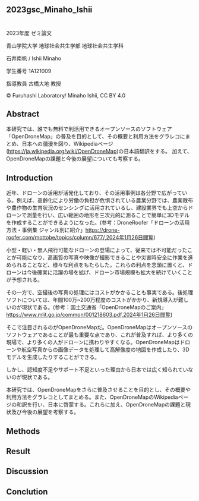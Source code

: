 ## 2023gsc_Minaho_Ishii

# 

2023年度 ゼミ論文

青山学院大学 地球社会共生学部 地球社会共生学科

石井南帆 / Ishii Minaho

学生番号 1A121009

指導教員 古橋大地 教授

© Furuhashi Laboratory/ Minaho Ishii, CC BY 4.0

## Abstract
本研究では、誰でも無料で利活用できるオープンソースのソフトウェア「OpenDroneMap」の普及を目的として、その概要と利用方法をグラレコにまとめ、日本への瀰漫を図り、Wikipediaページ(https://ja.wikipedia.org/wiki/OpenDroneMap)の日本語翻訳をする。
加えて、OpenDroneMapの課題と今後の展望についても考察する。

## Introduction
近年、ドローンの活用が活発化しており、その活用事例は各分野で広がっている。例えば、高齢化により労働の負担が危惧されている農業分野では、農薬散布や農作物の生育状況のセンシングに活用されているし、建設業界でも上空からドローンで測量を行い、広い範囲の地形を三次元的に測ることで簡単に3Dモデルを作成することができるようになった。(参考：DroneRoofer「ドローンの活用方法・事例集 ジャンル別に紹介」https://drone-roofer.com/mottobe/topics/column/677/,2024年1月26日閲覧)

小型・軽い・無人飛行可能なドローンの登場によって、従来では不可能だったことが可能になり、高画質の写真や映像が撮影できることや災害時安全に作業を進められることなど、様々な利点をもたらした。これらの利点を念頭に置くと、ドローンは今後確実に活躍の場を拡げ、ドローン市場規模も拡大を続けていくことが予想される。

その一方で、空撮後の写真の処理にはコストがかかることも事実である。後処理ソフトについては、年間100万~200万程度のコストがかかり、新規導入が難しいのが現状である。(参考：国土交通省「OpenDroneMapのご案内」https://www.mlit.go.jp/common/001218603.pdf,2024年1月26日閲覧)

そこで注目されるのがOpenDroneMapだ。OpenDroneMapはオープンソースのソフトウェアであることが最も重要な点であり、これが普及すれば、より多くの現場で、より多くの人がドローンに携わりやすくなる。OpenDroneMapはドローンや航空写真からの画像データを処理して高解像度の地図を作成したり、3Dモデルを生成したりすることができる。

しかし、認知度不足やサポート不足といった理由から日本では広く知られていないのが現状である。

本研究では、OpenDroneMapをさらに普及させることを目的とし、その概要や利用方法をグラレコとしてまとめる。また、OpenDroneMapのWikipediaページの和訳を行い、日本に啓蒙する。これらに加え、OpenDroneMapの課題と現状及び今後の展望を考察する。

## Methods

## Result

## Discussion

## Conclution
